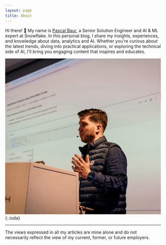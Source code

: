 ```yaml
---
layout: page
title: About
---
```


Hi there! 👋 My name is <a href='https://www.linkedin.com/in/pascalalexanderbaur/' >Pascal Baur</a>, a Senior Solution Engineer and AI & ML expert at Snowflake. In this personal blog, I share my insights, experiences, and knowledge about data, analytics and AI. Whether you're curious about the latest trends, diving into practical applications, or exploring the technical side of AI, I'll bring you engaging content that inspires and educates.

![theme logo](demo_me.png){:.ioda}

---
The views expressed in all my articles are mine alone and do not necessarily reflect the view of my current, former, or future employers.
